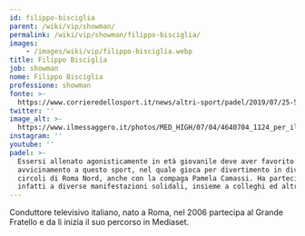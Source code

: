 ```yaml
---
id: filippo-bisciglia
parent: /wiki/vip/showman/
permalink: /wiki/vip/showman/filippo-bisciglia/
images:
    - /images/wiki/vip/filippo-bisciglia.webp
title: Filippo Bisciglia
job: showman
nome: Filippo Bisciglia
professione: showman
fonte: >-
  https://www.corrieredellosport.it/news/altri-sport/padel/2019/07/25-59323118/players_party_tante_le_celebrities_alla_charity_targata_mcdonalds
twitter: ''
image_alt: >-
  https://www.ilmessaggero.it/photos/MED_HIGH/07/04/4640704_1124_per_il_diario.jpg
instagram: ''
youtube: ''
padel: >-
  Essersi allenato agonisticamente in età giovanile deve aver favorito un
  avvicinamento a questo sport, nel quale gioca per divertimento in diversi
  circoli di Roma Nord, anche con la compaga Pamela Camassi. Ha partecipato
  infatti a diverse manifestazioni solidali, insieme a colleghi ed altri VIP
---
```

Conduttore televisivo italiano, nato a Roma, nel 2006 partecipa al Grande Fratello e da lì inizia il suo percorso in Mediaset.